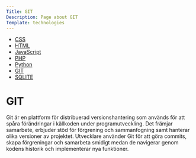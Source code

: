 ```yaml
---
Title: GIT
Description: Page about GIT
Template: technologies
---
```


<div class="grid-container">
      <ul>
            <li><a href="css">CSS</a></li>
            <li><a href="html">HTML</a></li>
            <li><a href="javascript">JavaScript</a></li>
            <li><a href="php">PHP</a></li>
            <li><a href="python">Python</a></li>
            <li><a href="git">GIT</a></li>
            <li><a href="sqlite">SQLITE</a></li>
        </ul>
        <div>
        <body>
        <h1>GIT</h1>
    <p> 


Git är en plattform för distribuerad versionshantering som används för att spåra förändringar i källkoden under programutveckling. Det främjar samarbete, erbjuder stöd för förgrening och sammanfogning samt hanterar olika versioner av projektet. Utvecklare använder Git för att göra commits, skapa förgreningar och samarbeta smidigt medan de navigerar genom kodens historik och implementerar nya funktioner.

</p>
 <h5></h5>
 </body>
    </div>
</div>